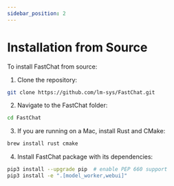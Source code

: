 ```yaml
---
sidebar_position: 2
---
```


# Installation from Source

To install FastChat from source:

1. Clone the repository:

```bash
git clone https://github.com/lm-sys/FastChat.git
```

2. Navigate to the FastChat folder:

```bash
cd FastChat
```

3. If you are running on a Mac, install Rust and CMake:

```bash
brew install rust cmake
```

4. Install FastChat package with its dependencies:

```bash
pip3 install --upgrade pip  # enable PEP 660 support
pip3 install -e ".[model_worker,webui]"
```
